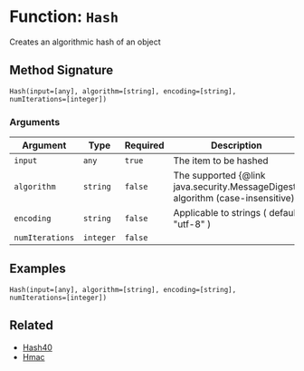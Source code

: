 [comment]: # (Note: This documentation is generated dynamically in the build process.  To modify the contents, change the javadoc on the _invoke method of the BIF class)

# Function: `Hash`

Creates an algorithmic hash of an object

## Method Signature
```
Hash(input=[any], algorithm=[string], encoding=[string], numIterations=[integer])
```
### Arguments

| Argument | Type | Required | Description | Default |
|----------|------|----------|-------------|---------|
| `input` | `any` | `true` | The item to be hashed |  |
| `algorithm` | `string` | `false` | The supported {@link java.security.MessageDigest} algorithm (case-insensitive) | `MD5` |
| `encoding` | `string` | `false` | Applicable to strings ( default "utf-8" ) | `utf-8` |
| `numIterations` | `integer` | `false` |  | `1` |

## Examples

```
Hash(input=[any], algorithm=[string], encoding=[string], numIterations=[integer])
```

## Related
  * [Hash40](boxlang-language/reference/built-in-functions/Hash40.md)
  * [Hmac](boxlang-language/reference/built-in-functions/Hmac.md)
